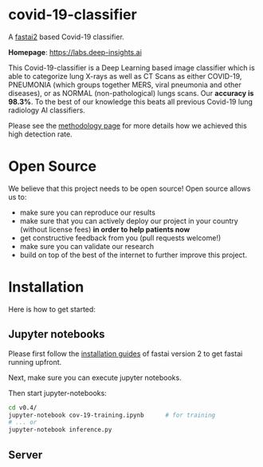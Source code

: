# covid-19-classifier

A [fastai2](https://www.fast.ai/) based Covid-19 classifier.

**Homepage**: https://labs.deep-insights.ai

This Covid-19-classifier is a Deep Learning based image classifier which is able to categorize lung X-rays as well as CT Scans as either COVID-19, PNEUMONIA (which groups together MERS, viral pneumonia and other diseases), or as NORMAL (non-pathological) lungs scans.
Our **accuracy is 98.3%**. To the best of our knowledge this beats all previous Covid-19 lung radiology AI classifiers. 


Please see the [methodology page](https://labs.deep-insights.ai/methodology.html) for more details how we achieved this high detection rate.

# Open Source

We believe that this project needs to be open source! Open source allows us to:
  * make sure you can reproduce our results
  * make sure that you can actively deploy our project in your country (without license fees) __in order to help patients now__
  * get constructive feedback from you (pull requests welcome!)
  * make sure you can validate our research
  * build on top of the best of the internet to further improve this project.
  
  
# Installation

Here is how to get started:

## Jupyter notebooks

Please first follow the [installation guides](https://github.com/fastai/fastai2) of fastai version 2 to get fastai running upfront.

Next, make sure you can execute jupyter notebooks.

Then start jupyter-notebooks:
```bash
cd v0.4/
jupyter-notebook cov-19-training.ipynb      # for training
# ... or
jupyter-notebook inference.py
```

## Server

<XXX coming XXX>

